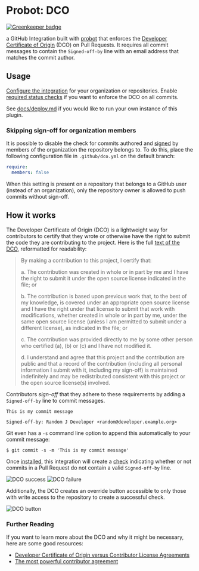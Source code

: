# Probot: DCO

[![Greenkeeper badge](https://badges.greenkeeper.io/probot/dco.svg)](https://greenkeeper.io/)

a GitHub Integration built with [probot](https://github.com/probot/probot) that enforces the [Developer Certificate of Origin](https://developercertificate.org/) (DCO) on Pull Requests. It requires all commit messages to contain the `Signed-off-by` line with an email address that matches the commit author. 

## Usage

[Configure the integration](https://github.com/integration/dco) for your organization or repositories. Enable [required status checks](docs/required-statuses.md) if you want to enforce the DCO on all commits.

See [docs/deploy.md](docs/deploy.md) if you would like to run your own instance of this plugin.

### Skipping sign-off for organization members

It is possible to disable the check for commits authored and [signed](https://help.github.com/articles/signing-commits-using-gpg/) by members of the organization the repository belongs to. To do this, place the following configuration file in `.github/dco.yml` on the default branch:

```yaml
require:
  members: false
```

When this setting is present on a repository that belongs to a GitHub user (instead of an organization), only the repository owner is allowed to push commits without sign-off.

## How it works

The Developer Certificate of Origin (DCO) is a lightweight way for contributors to certify that they wrote or otherwise have the right to submit the code they are contributing to the project. Here is the full [text of the DCO](https://developercertificate.org/), reformatted for readability:

> By making a contribution to this project, I certify that:
>
> a. The contribution was created in whole or in part by me and I have the right to submit it under the open source license indicated in the file; or
>
> b. The contribution is based upon previous work that, to the best of my knowledge, is covered under an appropriate open source license and I have the right under that license to submit that work with modifications, whether created in whole or in part by me, under the same open source license (unless I am permitted to submit under a different license), as indicated in the file; or
>
> c. The contribution was provided directly to me by some other person who certified (a), (b) or (c) and I have not modified it.
>
> d. I understand and agree that this project and the contribution are public and that a record of the contribution (including all personal information I submit with it, including my sign-off) is maintained indefinitely and may be redistributed consistent with this project or the open source license(s) involved.

Contributors _sign-off_ that they adhere to these requirements by adding a `Signed-off-by` line to commit messages.

```
This is my commit message

Signed-off-by: Random J Developer <random@developer.example.org>
```

Git even has a `-s` command line option to append this automatically to your commit message:

```
$ git commit -s -m 'This is my commit message'
```

Once [installed](#usage), this integration will create a [check](https://developer.github.com/v3/checks/runs/) indicating whether or not commits in a Pull Request do not contain a valid `Signed-off-by` line.

![DCO success](https://user-images.githubusercontent.com/13410355/42352738-35f4e690-8071-11e8-9c8c-260e5868bfc8.png)
![DCO failure](https://user-images.githubusercontent.com/13410355/42352794-85fe1c9c-8071-11e8-834a-05a4aeb8cc90.png)

Additionally, the DCO creates  an override button accessible to only those with write access to the repository to create a successful check.

![DCO button](https://user-images.githubusercontent.com/13410355/42353254-3bfa266a-8074-11e8-80b4-18760c5efeee.png)

### Further Reading

If you want to learn more about the DCO and why it might be necessary, here are some good resources:

- [Developer Certificate of Origin versus Contributor License Agreements](https://julien.ponge.org/blog/developer-certificate-of-origin-versus-contributor-license-agreements/)
- [The most powerful contributor agreement](https://lwn.net/Articles/592503/)
